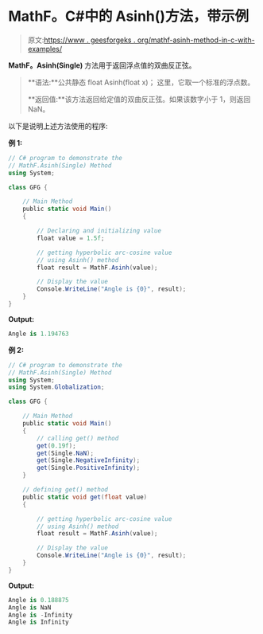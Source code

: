 # MathF。C#中的 Asinh()方法，带示例

> 原文:[https://www . geesforgeks . org/mathf-asinh-method-in-c-with-examples/](https://www.geeksforgeeks.org/mathf-asinh-method-in-c-with-examples/)

**MathF。Asinh(Single)** 方法用于返回浮点值的双曲反正弦。

> **语法:**公共静态 float Asinh(float x)；
> 这里，它取一个标准的浮点数。
> 
> **返回值:**该方法返回给定值的双曲反正弦。如果该数字小于 1，则返回 NaN。

以下是说明上述方法使用的程序:

**例 1:**

```cs
// C# program to demonstrate the
// MathF.Asinh(Single) Method
using System;

class GFG {

    // Main Method
    public static void Main()
    {

        // Declaring and initializing value
        float value = 1.5f;

        // getting hyperbolic arc-cosine value
        // using Asinh() method
        float result = MathF.Asinh(value);

        // Display the value
        Console.WriteLine("Angle is {0}", result);
    }
}
```

**Output:**

```cs
Angle is 1.194763

```

**例 2:**

```cs
// C# program to demonstrate the
// MathF.Asinh(Single) Method
using System;
using System.Globalization;

class GFG {

    // Main Method
    public static void Main()
    {
        // calling get() method
        get(0.19f);
        get(Single.NaN);
        get(Single.NegativeInfinity);
        get(Single.PositiveInfinity);
    }

    // defining get() method
    public static void get(float value)
    {

        // getting hyperbolic arc-cosine value
        // using Asinh() method
        float result = MathF.Asinh(value);

        // Display the value
        Console.WriteLine("Angle is {0}", result);
    }
}
```

**Output:**

```cs
Angle is 0.188875
Angle is NaN
Angle is -Infinity
Angle is Infinity

```